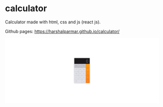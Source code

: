 # calculator

Calculator made with html, css and js (react js).

Github pages: https://harshalparmar.github.io/calculator/

![alt text](https://raw.githubusercontent.com/harshalparmar/calculator/main/calculator-img.png)
